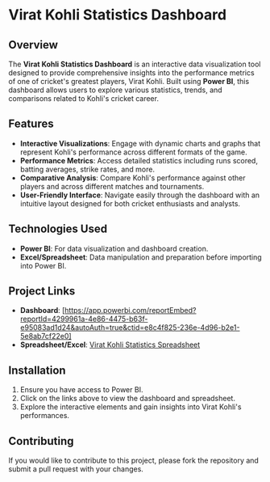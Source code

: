 # Virat Kohli Statistics Dashboard

## Overview
The **Virat Kohli Statistics Dashboard** is an interactive data visualization tool designed to provide comprehensive insights into the performance metrics of one of cricket's greatest players, Virat Kohli. Built using **Power BI**, this dashboard allows users to explore various statistics, trends, and comparisons related to Kohli's cricket career.

## Features
- **Interactive Visualizations**: Engage with dynamic charts and graphs that represent Kohli's performance across different formats of the game.
- **Performance Metrics**: Access detailed statistics including runs scored, batting averages, strike rates, and more.
- **Comparative Analysis**: Compare Kohli's performance against other players and across different matches and tournaments.
- **User-Friendly Interface**: Navigate easily through the dashboard with an intuitive layout designed for both cricket enthusiasts and analysts.

## Technologies Used
- **Power BI**: For data visualization and dashboard creation.
- **Excel/Spreadsheet**: Data manipulation and preparation before importing into Power BI.

## Project Links
- **Dashboard**: [https://app.powerbi.com/reportEmbed?reportId=4299961a-4e86-4475-b63f-e95083ad1d24&autoAuth=true&ctid=e8c4f825-236e-4d96-b2e1-5e8ab7cf22e0]
- **Spreadsheet/Excel**: [Virat Kohli Statistics Spreadsheet](https://docs.google.com/spreadsheets/d/1605p26GN_tKbLoCrm9N1hmsNcujWSTk1ifbRbqC79Uo/edit?gid=1417091480#gid=1417091480)

## Installation
1. Ensure you have access to Power BI.
2. Click on the links above to view the dashboard and spreadsheet.
3. Explore the interactive elements and gain insights into Virat Kohli's performances.

## Contributing
If you would like to contribute to this project, please fork the repository and submit a pull request with your changes.
